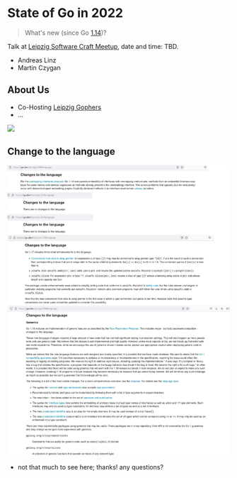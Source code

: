 # State of Go in 2022

> What's new (since Go [1.14](https://go.dev/doc/devel/release#go1.14))?

Talk at [Leipzig Software Craft
Meetup](https://www.meetup.com/LE-software-craft-community/), date and time:
TBD.

* Andreas Linz
* Martin Czygan

## About Us

* Co-Hosting [Leipzig Gophers](https://golangleipzig.space/)
* ...

![](https://golangleipzig.space/leipzig-gopher.png)

## Change to the language

![](static/changes-combined.png)

* not that much to see here; thanks! any questions?

